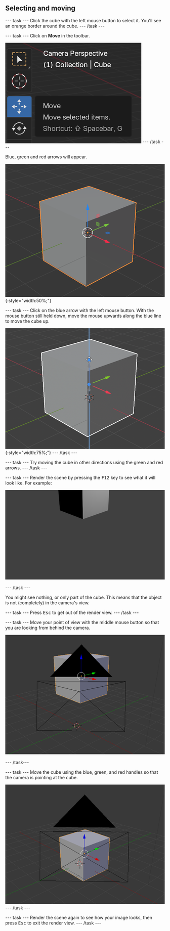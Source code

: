 ## Selecting and moving

--- task ---
Click the cube with the left mouse button to select it. You'll see an orange border around the cube.
--- /task ---

--- task ---
Click on **Move** in the toolbar.

![Move is a button on the task bar represented by arrows pointing up, down, left and right](images/move.png)
--- /task ---

Blue, green and red arrows will appear.

![Blue arrow pointing upwards, green arrow pointing 90 degrees to it, and a red arrow pointing 90 degrees from that, so that all three dimensions are represented.](images/handles.png){:style="width:50%;"}

--- task ---
Click on the blue arrow with the left mouse button. With the mouse button still held down, move the mouse upwards along the blue line to move the cube up.

![Click on the blue arrow to bring up a blue line.](images/move-up.png){:style="width:75%;"}
--- /task ---

--- task ---
Try moving the cube in other directions using the green and red arrows.
--- /task ---

--- task ---
Render the scene by pressing the <kbd>F12</kbd> key to see what it will look like. For example:

![An image of a cube where the cube is partly off the top of the screen](images/example-render.png)

--- /task ---

You might see nothing, or only part of the cube. This means that the object is not (completely) in the camera's view.


--- task ---
Press <kbd>Esc</kbd> to get out of the render view.
--- /task ---

--- task ---
Move your point of view with the middle mouse button so that you are looking from behind the camera. 

![The view of the cube from behind the camera object](images/move-behind-camera.png)

--- /task---

--- task ---
Move the cube using the blue, green, and red handles so that the camera is pointing at the cube.

![Cube is within the view of what you can see from behind camera](images/cube-behind-camera.png)
--- /task ---

--- task ---
Render the scene again to see how your image looks, then press <kbd>Esc</kbd> to exit the render view.
--- /task ---
